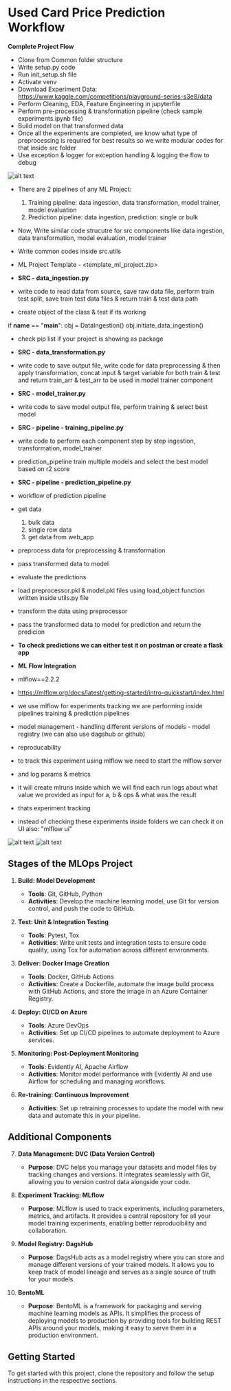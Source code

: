 # Used Card Price Prediction Workflow

**Complete Project Flow**

- Clone from Common folder structure
- Write setup.py code
- Run init_setup.sh file
- Activate venv
- Download Experiment Data: https://www.kaggle.com/competitions/playground-series-s3e8/data
- Perform Cleaning, EDA, Feature Engineering in jupyterfile
- Perform pre-processing & transformation pipeline (check sample experiments.ipynb file)
- Build model on that transformed data
- Once all the experiments are completed, we know what type of preprocessing is required for best results so we write modular codes for that inside src folder
- Use exception & logger for exception handling & logging the flow to debug


![alt text](image.png)

- There are 2 pipelines of any ML Project:
   1. Training pipeline: data ingestion, data transformation, model trainer, model evaluation
   2. Prediction pipeline: data ingestion, prediction: single or bulk

- Now, Write similar code strucutre for src components like data ingestion, data transformation, model evaluation, model trainer
- Write common codes inside src.utils
- ML Project Template - <template_ml_project.zip>


- **SRC - data_ingestion.py**
- write code to read data from source, save raw data file, perform train test split, save train test data files & return train & test data path
- create object of the class & test if its working

if __name__ == "__main__":
    obj = DataIngestion()
    obj.initiate_data_ingestion()

- check pip list if your project is showing as package


- **SRC - data_transformation.py**
- write code to save output file, write code for data preprocessing & then apply transformation, concat input & target variable for both train & test and return train_arr & test_arr to be used in model trainer component


- **SRC - model_trainer.py**
- write code to save model output file, perform training & select best model


- **SRC - pipeline - training_pipeline.py**
- write code to perform each component step by step ingestion, transformation, model_trainer
- prediction_pipeline train multiple models and select the best model based on r2 score


- **SRC - pipeline - prediction_pipeline.py**

- workflow of prediction pipeline
- get data
   1. bulk data
   2. single row data
   3. get data from web_app

- preprocess data for preprocessing & transformation
- pass transformed data to model
- evaluate the predictions

- load preprocessor.pkl & model.pkl files using load_object function written inside utils.py file
- transform the data using preprocessor
- pass the transformed data to model for prediction and return the predicion


- **To check predictions we can either test it on postman or create a flask app**

- **ML Flow Integration**
- mlflow==2.2.2
- https://mlflow.org/docs/latest/getting-started/intro-quickstart/index.html
- we use mlflow for experiments tracking we are performing inside pipelines training & prediction pipelines
- model management - handling different versions of models - model registry (we can also use dagshub or github)
- reproducability

- to track this experiment using mlflow we need to start the mlflow server
- and log params & metrics
- it will create mlruns inside which we will find each run logs about what value we provided as input for a, b & ops & what was the result
- thats experiment tracking
- instead of checking these experiments inside folders we can check it on UI also: "mlflow ui"

![alt text](2.png) ![alt text](1.png)


## Stages of the MLOps Project

1. **Build: Model Development**
   - **Tools**: Git, GitHub, Python
   - **Activities**: Develop the machine learning model, use Git for version control, and push the code to GitHub.

2. **Test: Unit & Integration Testing**
   - **Tools**: Pytest, Tox
   - **Activities**: Write unit tests and integration tests to ensure code quality, using Tox for automation across different environments.

3. **Deliver: Docker Image Creation**
   - **Tools**: Docker, GitHub Actions
   - **Activities**: Create a Dockerfile, automate the image build process with GitHub Actions, and store the image in an Azure Container Registry.

4. **Deploy: CI/CD on Azure**
   - **Tools**: Azure DevOps
   - **Activities**: Set up CI/CD pipelines to automate deployment to Azure services.

5. **Monitoring: Post-Deployment Monitoring**
   - **Tools**: Evidently AI, Apache Airflow
   - **Activities**: Monitor model performance with Evidently AI and use Airflow for scheduling and managing workflows.

6. **Re-training: Continuous Improvement**
   - **Activities**: Set up retraining processes to update the model with new data and automate this in your pipeline.

## Additional Components

7. **Data Management: DVC (Data Version Control)**
   - **Purpose**: DVC helps you manage your datasets and model files by tracking changes and versions. It integrates seamlessly with Git, allowing you to version control data alongside your code.

8. **Experiment Tracking: MLflow**
   - **Purpose**: MLflow is used to track experiments, including parameters, metrics, and artifacts. It provides a central repository for all your model training experiments, enabling better reproducibility and collaboration.

9. **Model Registry: DagsHub**
   - **Purpose**: DagsHub acts as a model registry where you can store and manage different versions of your trained models. It allows you to keep track of model lineage and serves as a single source of truth for your models.

10. **BentoML**
    - **Purpose**: BentoML is a framework for packaging and serving machine learning models as APIs. It simplifies the process of deploying models to production by providing tools for building REST APIs around your models, making it easy to serve them in a production environment.

## Getting Started
To get started with this project, clone the repository and follow the setup instructions in the respective sections.